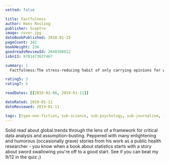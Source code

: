 ```yaml
---
vetted: false

title: Factfulness
author: Hans Rosling
publisher: Sceptre
image: cover.jpg
dateBookPublished: 2018-01-25
pageCount: 342
bookHeight: 236
goodreadsReviewId: 2640208812
isbn13: 9781473637467

summary: |
  Factfulness:The stress-reducing habit of only carrying opinions for which you have strong supporting facts. When asked simple questions about global trends - why the world's population is increasing; how many young women go to school; how many of us live in poverty - we systematically get the answers wrong. So wrong that a chimpanzee choosing answers at random will consistently outguess journalists, Nobel laureates, and investment bankers. In Factfulness, Professor of International Health and a man who can make data sing, Hans Rosling, together with his two long-time collaborators Anna and Ola, offers a radical new explanation of why this happens, and reveals the ten instincts that distort our perspective. It turns out that the world, for all its imperfections, is in a much better state than we might think. But when we worry about everything all the time instead of embracing a worldview based on facts, we can lose our ability to focus on the things that threaten us most. Inspiring and revelatory, filled with lively anecdotes and moving stories, Factfulness is an urgent and essential book that will change the way you see the world.

rating5: 3
rating7: 5

readDates: [[2019-01-06, 2019-01-11]]

dateRated: 2019-01-11
dateReviewed: 2019-01-11

tags: [type-non-fiction, sub-science, sub-psychology, sub-journalism, form-hardback, sub-medical, on-loan, sub-nature]
---
```


Solid read about global trends through the lens of a framework for critical data analysis and assumption-busting. Peppered with many enlightening and humorous (occasionally grave) stories from his work as a public health researcher - you know when a book about statistics starts with a story about sword swallowing you're off to a good start. See if you can beat my 9/12 in the quiz ;)

